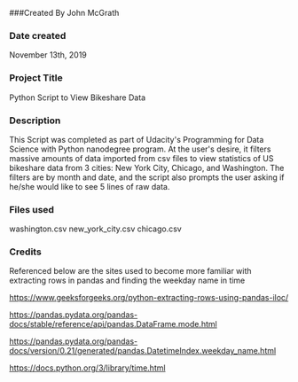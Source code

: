 ###Created By
John McGrath

### Date created
November 13th, 2019

### Project Title
Python Script to View Bikeshare Data

### Description
This Script was completed as part of Udacity's Programming for Data Science with Python nanodegree program. At the user's desire, it filters massive amounts of data imported from csv files to view statistics of US bikeshare data from 3 cities: New York City, Chicago, and Washington. The filters are by month and date, and the script also prompts the user asking if he/she would like to see 5 lines of raw data.

### Files used
washington.csv
new_york_city.csv
chicago.csv

### Credits
Referenced below are the sites used to become more familiar with extracting rows
in pandas and finding the weekday name in time

https://www.geeksforgeeks.org/python-extracting-rows-using-pandas-iloc/

https://pandas.pydata.org/pandas-docs/stable/reference/api/pandas.DataFrame.mode.html

https://pandas.pydata.org/pandas-docs/version/0.21/generated/pandas.DatetimeIndex.weekday_name.html

https://docs.python.org/3/library/time.html
